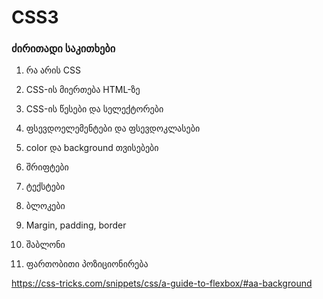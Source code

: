 # CSS3

### ძირითადი საკითხები

1. რა არის CSS

2. CSS-ის მიერთება HTML-ზე

3. CSS-ის წესები და სელექტორები

4. ფსევდოელემენტები და ფსევდოკლასები

5. color და background თვისებები

6. შრიფტები

7. ტექსტები

8. ბლოკები

9. Margin, padding, border

10. შაბლონი

11. ფართობითი პოზიციონირება


https://css-tricks.com/snippets/css/a-guide-to-flexbox/#aa-background
